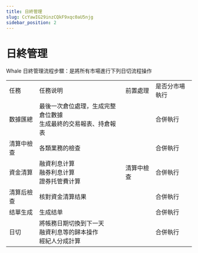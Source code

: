```yaml
---
title: 日終管理
slug: CcYawIG29inzCQkF9xqc0aU5njg
sidebar_position: 2
---
```



# 日終管理

Whale 日終管理流程步驟：是將所有市場進行下列日切流程操作

|   |   |   |   |
|---|---|---|---|
|任務|任務说明|前置處理|是否分市場執行|
|数據匯總|最後一次倉位處理，生成完整倉位數據 <br/>生成最終的交易報表、持倉報表||合併執行|
|清算中檢查|各類業務的檢查||合併執行|
|資金清算|融資利息计算<br/>融券利息计算<br/>證券托管費计算|清算中檢查|合併執行|
|清算后檢查|核對資金清算结果||合併執行|
|结單生成|生成结单||合併執行|
|日切|將帳務日期切換到下一天 <br/>融資利息等的歸本操作 <br/>經紀人分成計算||合併執行|

